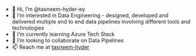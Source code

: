 - 👋 Hi, I’m @tasneem-hyder-ey
- 👀 I’m interested in Data Engineering - designed, developed and delivered multiple end to end data pipelines involving different tools and technologies
- 🌱 I’m currently learning Azure Tech Stack
- 💞️ I’m looking to collaborate on Data Pipelines
- 📫 Reach me at [tasneem-hyder](https://www.linkedin.com/in/tasneem-hyder)

<!---
tasneem-hyder-ey/tasneem-hyder-ey is a ✨ special ✨ repository because its `README.md` (this file) appears on your GitHub profile.
You can click the Preview link to take a look at your changes.
--->
